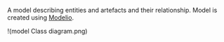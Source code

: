 A model describing entities and artefacts and their relationship.
Model is created using [Modelio](https://www.modelio.org/).

!(model Class diagram.png)
